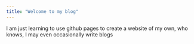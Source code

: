 ```yaml
---
title: "Welcome to my blog"
---
```


I am just learning to use github pages to create a website of my own, who knows, I may even occasionally write blogs
